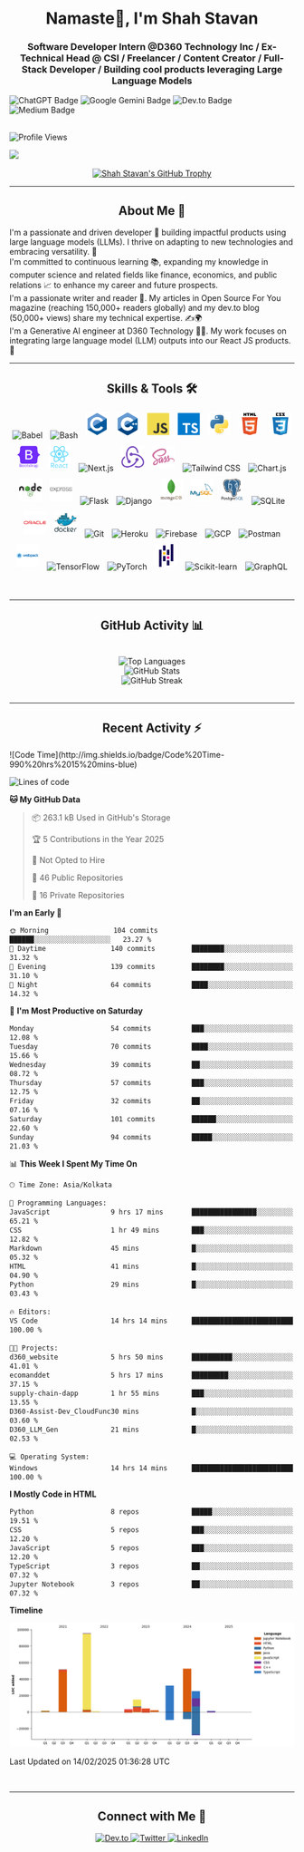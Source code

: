 <h1 align="center">Namaste🙏, I'm Shah Stavan</h1>

<h3 align="center">
  Software Developer Intern @D360 Technology Inc / Ex-Technical Head @ CSI / Freelancer / Content Creator / Full-Stack Developer / Building cool products leveraging Large Language Models
</h3>

<div align="left">
  <img src="https://img.shields.io/badge/chatGPT-74aa9c?style=for-the-badge&logo=openai&logoColor=white" alt="ChatGPT Badge"/>
  <img src="https://img.shields.io/badge/google%20gemini-8E75B2?style=for-the-badge&logo=google%20gemini&logoColor=white" alt="Google Gemini Badge"/>
  <img src="https://img.shields.io/badge/dev.to-0A0A0A?style=for-the-badge&logo=dev.to&logoColor=white" alt="Dev.to Badge"/>
  <img src="https://img.shields.io/badge/Medium-12100E?style=for-the-badge&logo=medium&logoColor=white" alt="Medium Badge"/>
</div>
<br>

<p align="left">
<img src="https://komarev.com/ghpvc/?username=shahstavan&label=Profile%20views&color=0e75b6&style=flat" alt="Profile Views" />
</p>
<p align="left">
  <a href="https://u8views.com/github/ShahStavan"><img src="https://u8views.com/api/v1/github/profiles/66560566/views/day-week-month-total-count.svg"></a>
</p>
<p align="center">
  <a href="https://github.com/ryo-ma/github-profile-trophy">
    <img src="https://github-profile-trophy.vercel.app/?username=shahstavan" alt="Shah Stavan's GitHub Trophy" />
  </a>
</p>
<hr />

<h2 align="center">About Me 🚀</h2>
<p align="left">
I'm a passionate and driven developer 🎯 building impactful products using large language models (LLMs). I thrive on adapting to new technologies and embracing versatility. 🔄
<br>
I'm committed to continuous learning 📚, expanding my knowledge in computer science and related fields like finance, economics, and public relations 📈 to enhance my career and future prospects.
<br>
I'm a passionate writer and reader 📖. My articles in Open Source For You magazine (reaching 150,000+ readers globally) and my dev.to blog (50,000+ views) share my technical expertise. ✍️🌍
<br>
I'm a Generative AI engineer at D360 Technology 🧑‍💻. My work focuses on integrating large language model (LLM) outputs into our React JS products. 🚀
</p>
<hr />

<h2 align="center">Skills & Tools 🛠️</h2>

<p align="center">
   <!-- Languages -->
    <img src="https://www.vectorlogo.zone/logos/babeljs/babeljs-icon.svg" alt="Babel" width="40" height="40" style="margin:5px" />
    <img src="https://www.vectorlogo.zone/logos/gnu_bash/gnu_bash-icon.svg" alt="Bash" width="40" height="40" style="margin:5px" />
    <img src="https://raw.githubusercontent.com/devicons/devicon/master/icons/c/c-original.svg" alt="C" width="40" height="40" style="margin:5px" />
     <img src="https://raw.githubusercontent.com/devicons/devicon/master/icons/cplusplus/cplusplus-original.svg" alt="C++" width="40" height="40" style="margin:5px" />
   <img src="https://raw.githubusercontent.com/devicons/devicon/master/icons/javascript/javascript-original.svg" alt="JavaScript" width="40" height="40" style="margin:5px" />
  <img src="https://raw.githubusercontent.com/devicons/devicon/master/icons/typescript/typescript-original.svg" alt="TypeScript" width="40" height="40" style="margin:5px" />
    <img src="https://raw.githubusercontent.com/devicons/devicon/master/icons/python/python-original.svg" alt="Python" width="40" height="40" style="margin:5px" />
  <!-- Frontend -->
     <img src="https://raw.githubusercontent.com/devicons/devicon/master/icons/html5/html5-original-wordmark.svg" alt="HTML5" width="40" height="40" style="margin:5px" />
    <img src="https://raw.githubusercontent.com/devicons/devicon/master/icons/css3/css3-original-wordmark.svg" alt="CSS3" width="40" height="40" style="margin:5px" />
     <img src="https://raw.githubusercontent.com/devicons/devicon/master/icons/bootstrap/bootstrap-plain-wordmark.svg" alt="Bootstrap" width="40" height="40" style="margin:5px" />
    <img src="https://raw.githubusercontent.com/devicons/devicon/master/icons/react/react-original-wordmark.svg" alt="React" width="40" height="40" style="margin:5px" />
     <img src="https://cdn.worldvectorlogo.com/logos/nextjs-2.svg" alt="Next.js" width="40" height="40" style="margin:5px"/>
      <img src="https://raw.githubusercontent.com/devicons/devicon/master/icons/redux/redux-original.svg" alt="Redux" width="40" height="40" style="margin:5px" />
         <img src="https://raw.githubusercontent.com/devicons/devicon/master/icons/sass/sass-original.svg" alt="Sass" width="40" height="40" style="margin:5px" />
  <img src="https://www.vectorlogo.zone/logos/tailwindcss/tailwindcss-icon.svg" alt="Tailwind CSS" width="40" height="40" style="margin:5px" />
    <img src="https://www.vectorlogo.zone/logos/chartjs/chartjs-icon.svg" alt="Chart.js" width="40" height="40" style="margin:5px" />


  <!-- Backend -->
 <img src="https://raw.githubusercontent.com/devicons/devicon/master/icons/nodejs/nodejs-original-wordmark.svg" alt="Node.js" width="40" height="40" style="margin:5px" />
     <img src="https://raw.githubusercontent.com/devicons/devicon/master/icons/express/express-original-wordmark.svg" alt="Express.js" width="40" height="40" style="margin:5px" />
    <img src="https://www.vectorlogo.zone/logos/pocoo_flask/pocoo_flask-icon.svg" alt="Flask" width="40" height="40" style="margin:5px"/>
     <img src="https://cdn.worldvectorlogo.com/logos/django.svg" alt="Django" width="40" height="40" style="margin:5px" />


 <!-- Databases -->
  <img src="https://raw.githubusercontent.com/devicons/devicon/master/icons/mongodb/mongodb-original-wordmark.svg" alt="MongoDB" width="40" height="40" style="margin:5px" />
  <img src="https://raw.githubusercontent.com/devicons/devicon/master/icons/mysql/mysql-original-wordmark.svg" alt="MySQL" width="40" height="40" style="margin:5px" />
    <img src="https://raw.githubusercontent.com/devicons/devicon/master/icons/postgresql/postgresql-original-wordmark.svg" alt="PostgreSQL" width="40" height="40" style="margin:5px" />
   <img src="https://www.vectorlogo.zone/logos/sqlite/sqlite-icon.svg" alt="SQLite" width="40" height="40" style="margin:5px"/>
<img src="https://raw.githubusercontent.com/devicons/devicon/master/icons/oracle/oracle-original.svg" alt="Oracle" width="40" height="40" style="margin:5px"/>



  <!-- Cloud & Tools-->
 <img src="https://raw.githubusercontent.com/devicons/devicon/master/icons/docker/docker-original-wordmark.svg" alt="Docker" width="40" height="40" style="margin:5px" />
    <img src="https://www.vectorlogo.zone/logos/git-scm/git-scm-icon.svg" alt="Git" width="40" height="40" style="margin:5px" />
    <img src="https://www.vectorlogo.zone/logos/heroku/heroku-icon.svg" alt="Heroku" width="40" height="40" style="margin:5px" />
    <img src="https://www.vectorlogo.zone/logos/firebase/firebase-icon.svg" alt="Firebase" width="40" height="40" style="margin:5px" />
    <img src="https://www.vectorlogo.zone/logos/google_cloud/google_cloud-icon.svg" alt="GCP" width="40" height="40" style="margin:5px"/>
    <img src="https://www.vectorlogo.zone/logos/getpostman/getpostman-icon.svg" alt="Postman" width="40" height="40" style="margin:5px" />
 <img src="https://raw.githubusercontent.com/devicons/devicon/d00d0969292a6569d45b06d3f350f463a0107b0d/icons/webpack/webpack-original-wordmark.svg" alt="Webpack" width="40" height="40" style="margin:5px" />


<!-- ML & AI -->
  <img src="https://www.vectorlogo.zone/logos/tensorflow/tensorflow-icon.svg" alt="TensorFlow" width="40" height="40" style="margin:5px" />
    <img src="https://www.vectorlogo.zone/logos/pytorch/pytorch-icon.svg" alt="PyTorch" width="40" height="40" style="margin:5px" />
   <img src="https://raw.githubusercontent.com/devicons/devicon/2ae2a900d2f041da66e950e4d48052658d850630/icons/pandas/pandas-original.svg" alt="Pandas" width="40" height="40" style="margin:5px" />
    <img src="https://upload.wikimedia.org/wikipedia/commons/0/05/Scikit_learn_logo_small.svg" alt="Scikit-learn" width="40" height="40" style="margin:5px" />
<img src="https://www.vectorlogo.zone/logos/graphql/graphql-icon.svg" alt="GraphQL" width="40" height="40" style="margin:5px"/>

</p>
<br />
<hr />

<h2 align="center">GitHub Activity 📊</h2>

<div align="center">
  <br>
  <img src="https://github-readme-stats.vercel.app/api/top-langs?username=shahstavan&show_icons=true&locale=en&layout=compact" alt="Top Languages" />
  <br>
  <img src="https://github-readme-stats.vercel.app/api?username=shahstavan&show_icons=true&locale=en" alt="GitHub Stats" />
  <br>
  <img src="https://github-readme-streak-stats.herokuapp.com/?user=shahstavan&" alt="GitHub Streak" />
</div>
<br />
<hr />

<h2 align="center">Recent Activity ⚡</h2>
<!--START_SECTION:activity-->
<!--END_SECTION:activity-->
<!--START_SECTION:waka-->
![Code Time](http://img.shields.io/badge/Code%20Time-990%20hrs%2015%20mins-blue)

![Lines of code](https://img.shields.io/badge/From%20Hello%20World%20I%27ve%20Written-284.2%20thousand%20lines%20of%20code-blue)

**🐱 My GitHub Data** 

> 📦 263.1 kB Used in GitHub's Storage 
 > 
> 🏆 5 Contributions in the Year 2025
 > 
> 🚫 Not Opted to Hire
 > 
> 📜 46 Public Repositories 
 > 
> 🔑 16 Private Repositories 
 > 
**I'm an Early 🐤** 

```text
🌞 Morning                104 commits         ██████░░░░░░░░░░░░░░░░░░░   23.27 % 
🌆 Daytime                140 commits         ████████░░░░░░░░░░░░░░░░░   31.32 % 
🌃 Evening                139 commits         ████████░░░░░░░░░░░░░░░░░   31.10 % 
🌙 Night                  64 commits          ████░░░░░░░░░░░░░░░░░░░░░   14.32 % 
```
📅 **I'm Most Productive on Saturday** 

```text
Monday                   54 commits          ███░░░░░░░░░░░░░░░░░░░░░░   12.08 % 
Tuesday                  70 commits          ████░░░░░░░░░░░░░░░░░░░░░   15.66 % 
Wednesday                39 commits          ██░░░░░░░░░░░░░░░░░░░░░░░   08.72 % 
Thursday                 57 commits          ███░░░░░░░░░░░░░░░░░░░░░░   12.75 % 
Friday                   32 commits          ██░░░░░░░░░░░░░░░░░░░░░░░   07.16 % 
Saturday                 101 commits         ██████░░░░░░░░░░░░░░░░░░░   22.60 % 
Sunday                   94 commits          █████░░░░░░░░░░░░░░░░░░░░   21.03 % 
```


📊 **This Week I Spent My Time On** 

```text
🕑︎ Time Zone: Asia/Kolkata

💬 Programming Languages: 
JavaScript               9 hrs 17 mins       ████████████████░░░░░░░░░   65.21 % 
CSS                      1 hr 49 mins        ███░░░░░░░░░░░░░░░░░░░░░░   12.82 % 
Markdown                 45 mins             █░░░░░░░░░░░░░░░░░░░░░░░░   05.32 % 
HTML                     41 mins             █░░░░░░░░░░░░░░░░░░░░░░░░   04.90 % 
Python                   29 mins             █░░░░░░░░░░░░░░░░░░░░░░░░   03.43 % 

🔥 Editors: 
VS Code                  14 hrs 14 mins      █████████████████████████   100.00 % 

🐱‍💻 Projects: 
d360_website             5 hrs 50 mins       ██████████░░░░░░░░░░░░░░░   41.01 % 
ecomanddet               5 hrs 17 mins       █████████░░░░░░░░░░░░░░░░   37.15 % 
supply-chain-dapp        1 hr 55 mins        ███░░░░░░░░░░░░░░░░░░░░░░   13.55 % 
D360-Assist-Dev_CloudFunc30 mins             █░░░░░░░░░░░░░░░░░░░░░░░░   03.60 % 
D360_LLM_Gen             21 mins             █░░░░░░░░░░░░░░░░░░░░░░░░   02.53 % 

💻 Operating System: 
Windows                  14 hrs 14 mins      █████████████████████████   100.00 % 
```

**I Mostly Code in HTML** 

```text
Python                   8 repos             █████░░░░░░░░░░░░░░░░░░░░   19.51 % 
CSS                      5 repos             ███░░░░░░░░░░░░░░░░░░░░░░   12.20 % 
JavaScript               5 repos             ███░░░░░░░░░░░░░░░░░░░░░░   12.20 % 
TypeScript               3 repos             ██░░░░░░░░░░░░░░░░░░░░░░░   07.32 % 
Jupyter Notebook         3 repos             ██░░░░░░░░░░░░░░░░░░░░░░░   07.32 % 
```



**Timeline**

![Lines of Code chart](https://raw.githubusercontent.com/ShahStavan/ShahStavan/master/assets/bar_graph.png)


 Last Updated on 14/02/2025 01:36:28 UTC
<!--END_SECTION:waka-->
<br />
<hr />

<h2 align="center">Connect with Me 🔗</h2>

<div align="center">
    <a href="https://dev.to/shahstavan" target="_blank" rel="noopener noreferrer">
        <img src="https://raw.githubusercontent.com/rahuldkjain/github-profile-readme-generator/master/src/images/icons/Social/devto.svg" alt="Dev.to" height="30" width="40" />
    </a>
    <a href="https://twitter.com/_shahstavan_" target="_blank" rel="noopener noreferrer">
        <img src="https://raw.githubusercontent.com/rahuldkjain/github-profile-readme-generator/master/src/images/icons/Social/twitter.svg" alt="Twitter" height="30" width="40" />
    </a>
    <a href="https://linkedin.com/in/stavan-shah-810b4819a" target="_blank" rel="noopener noreferrer">
        <img src="https://raw.githubusercontent.com/rahuldkjain/github-profile-readme-generator/master/src/images/icons/Social/linked-in-alt.svg" alt="LinkedIn" height="30" width="40" />
    </a>
</div>
<br />
